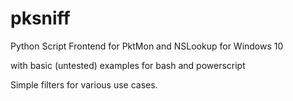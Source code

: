 # pksniff
Python Script Frontend for PktMon and NSLookup for Windows 10

with basic (untested) examples for bash and powerscript

Simple filters for various use cases.

